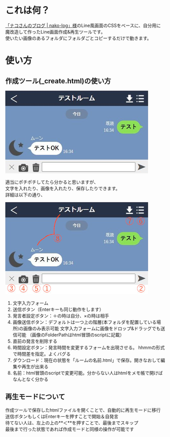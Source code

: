 # これは何？
[「ナコさんのブログ | nako-log」様](https://nakox.jp/web/coding/chat_line_css)のLine風画面のCSSをベースに、自分用に魔改造して作ったLine画面作成&再生ツールです。  
使いたい画像のあるフォルダにフォルダごとコピーするだけで動きます。

# 使い方
## 作成ツール(_create.html)の使い方

![サンプル画像](readme_img/サンプル画像.JPG)

適当にポチポチしてたら分かると思いますが、  
文字を入れたり、画像を入れたり、保存したりできます。  
詳細は以下の通り、  

![サンプル画像_説明](readme_img/サンプル画像_説明.JPG)
1. 文字入力フォーム
2. 送信ボタン（Enterキーも同じ動作をします）
3. 発言者設定ボタン：＋の時は自分、×の時は相手
4. 画像送信ボタン：デフォルトは一つ上の階層(本フォルダを配置している場所)の画像のみ表示可能
    文字入力フォームに画像をドロップ&ドラッグでも送信可能
    （画像のFolderPathはhtml冒頭のscriptに記載）
5. 直前の発言を削除する
6. 時間設定ボタン：発言時間を変更するフォームを出現させる。
    hhmmの形式で時間差を指定。よくバグる
7. ダウンロード：現在の状態を「ルームの名前.html」で保存。開きなおして編集や再生が出来る
8. 名前：html冒頭のscriptで変更可能。分からない人はhtmlをメモ帳で開けばなんとなく分かる

## 再生モードについて

作成ツールで保存したhtmlファイルを開くことで、自動的に再生モードに移行  
送信ボタンもしくはEnterキーを押すことで開始＆自発言  
待てない人は、左上の上の**＜**を押すことで、最後までスキップ  
最後まで行った状態であれば作成モードと同様の操作が可能です  
